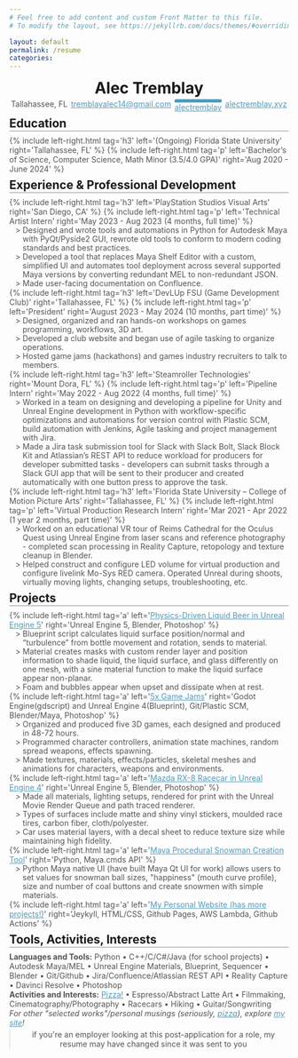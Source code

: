 ```yaml
---
# Feel free to add content and custom Front Matter to this file.
# To modify the layout, see https://jekyllrb.com/docs/themes/#overriding-theme-defaults

layout: default
permalink: /resume
categories:
---
```


<style>

@import url('https://fonts.googleapis.com/css2?family=Atkinson+Hyperlegible&display=swap');

.w {
  font-family: 'Atkinson Hyperlegible', monospace;
  max-width: 100%;
  margin-bottom: 0;
  padding: 1rem 2rem;
 }
h1, blockquote {
  margin: 0.2rem 0;
  text-align: center;
 }
h2 {
  border-bottom: 2px ridge;
  width: 100%;
  display: block;
  margin: 0.5rem 0;
 }
h3 {
  margin: 0.1rem 0;
  line-height: 1rem;
}
p, ul {
  margin: 0rem 0;
  color: #545454;
}
a {
  color: #519aba;
}
ul {
  display: block;
  line-height: 16px;
  list-style: "> ";
  padding-left: 1.5rem;
 }
.container {
  display: flex;
}
.container.space-around {
  justify-content: space-around;
} 
.container.space-between {  
  justify-content: space-between;
}
@media screen and (max-width: 750px) {
  .container.space-around {display: none;}
}
@media screen and (min-width: 750px) {
  .mobile-users-go-away {display: none;}
}
.fa-linkedin {
  color: white;
  background-color: #519aba;
  border-style: solid;
  border-color: #519aba;
  clip-path: inset(0% 0% 0% 0% round 4px);
}

</style>

<link rel="stylesheet" href="https://cdnjs.cloudflare.com/ajax/libs/font-awesome/4.7.0/css/font-awesome.min.css">

# Alec Tremblay

<div class="container space-around">
  <p>Tallahassee, FL</p>
  <a href="mailto:tremblayalec14@gmail.com">tremblayalec14@gmail.com</a>
  <span>
    <p class="fa fa-linkedin">  </p>
    <a href="https://www.linkedin.com/in/alectremblay/">alectremblay</a>
  </span>
  <a href="https://alectremblay.xyz/">alectremblay.xyz</a>
</div>


## Education 

{% include left-right.html tag='h3' left='(Ongoing) Florida State University' right='Tallahassee, FL' %}
{% include left-right.html tag='p' left='Bachelor’s of Science, Computer Science, Math Minor (3.5/4.0 GPA)' right='Aug 2020 - June 2024' %}


## Experience & Professional Development
{% include left-right.html tag='h3' left='PlayStation Studios Visual Arts' right='San Diego, CA' %}
{% include left-right.html tag='p' left='Technical Artist Intern' right='May 2023 - Aug 2023 (4 months, full time)' %}

- Designed and wrote tools and automations in Python for Autodesk Maya with PyQt/Pyside2 GUI, rewrote old tools to conform to modern coding standards and best practices.
- Developed a tool that replaces Maya Shelf Editor with a custom, simplified UI and automates tool deployment across several supported Maya versions by converting redundant MEL to non-redundant JSON.
- Made user-facing documentation on Confluence.

{% include left-right.html tag='h3' left='DevLUp FSU (Game Development Club)' right='Tallahassee, FL' %}
{% include left-right.html tag='p' left='President' right='August 2023 - May 2024 (10 months, part time)' %}

- Designed, organized and ran hands-on workshops on games programming, workflows, 3D art.
- Developed a club website and began use of agile tasking to organize operations.
- Hosted game jams (hackathons) and games industry recruiters to talk to members. 

{% include left-right.html tag='h3' left='Steamroller Technologies' right='Mount Dora, FL' %}
{% include left-right.html tag='p' left='Pipeline Intern' right='May 2022 - Aug 2022 (4 months, full time)' %}

- Worked in a team on designing and developing a pipeline for Unity and Unreal Engine development in Python with workflow-specific optimizations and automations for version control with Plastic SCM, build automation with Jenkins, Agile tasking and project management with Jira.
- Made a Jira task submission tool for Slack with Slack Bolt, Slack Block Kit and Atlassian’s REST API to reduce workload for producers for developer submitted tasks - developers can submit tasks through a Slack GUI app that will be sent to their producer and created automatically with one button press to approve the task.


{% include left-right.html tag='h3' left='Florida State University – College of Motion Picture Arts' right='Tallahassee, FL' %}
{% include left-right.html tag='p' left='Virtual Production Research Intern' right='Mar 2021 - Apr 2022 (1 year 2 months, part time)' %}

- Worked on an educational VR tour of Reims Cathedral for the Oculus Quest using Unreal Engine from laser scans and reference photography - completed scan processing in Reality Capture, retopology and texture cleanup in Blender.
- Helped construct and configure LED volume for virtual production and configure livelink Mo-Sys RED camera. Operated Unreal during shoots, virtually moving lights, changing setups, troubleshooting, etc.


## Projects

{% include left-right.html tag='a' left='[Physics-Driven Liquid Beer in Unreal Engine 5](https://alectremblay.xyz/landshark)' right='Unreal Engine 5, Blender, Photoshop' %}

- Blueprint script calculates liquid surface position/normal and “turbulence” from bottle movement and rotation, sends to material.
- Material creates masks with custom render layer and position information to shade liquid, the liquid surface, and glass differently on one mesh, with a sine material function to make the liquid surface appear non-planar.
- Foam and bubbles appear when upset and dissipate when at rest.


{% include left-right.html tag='a' left='[5x Game Jams](https://alectrem.itch.io)' right='Godot Engine(gdscript) and Unreal Engine 4(Blueprint), Git/Plastic SCM, Blender/Maya, Photoshop' %}

- Organized and produced five 3D games, each designed and produced in 48-72 hours.
- Programmed character controllers, animation state machines, random spread weapons, effects spawning.
- Made textures, materials, effects/particles, skeletal meshes and animations for characters, weapons and environments.

{% include left-right.html tag='a' left='[Mazda RX-8 Racecar in Unreal Engine 4](https://alectremblay.xyz/rx8)' right='Unreal Engine 5, Blender, Photoshop' %}

- Made all materials, lighting setups, rendered for print with the Unreal Movie Render Queue and path traced renderer.
- Types of surfaces include matte and shiny vinyl stickers, moulded race tires, carbon fiber, cloth/polyester.
- Car uses material layers, with a decal sheet to reduce texture size while maintaining high fidelity.

{% include left-right.html tag='a' left='[Maya Procedural Snowman Creation Tool](https://devlup.org/projects/410635808345686016/view/procedural-snowman-in-maya-with-python)' right='Python, Maya.cmds API' %}

- Python Maya native UI (have built Maya Qt UI for work) allows users to set values for snowman ball sizes, "happiness" (mouth curve profile), size and number of coal buttons and create snowmen with simple materials.

{% include left-right.html tag='a' left='[My Personal Website (has more projects!)](https://alectremblay.xyz/)' right='Jeykyll, HTML/CSS, Github Pages, AWS Lambda, Github Actions' %}

## Tools, Activities, Interests
**Languages and Tools:** Python • C++/C/C#/Java (for school projects) • Autodesk Maya/MEL • Unreal Engine Materials, Blueprint, Sequencer • Blender • Git/Github • Jira/Confluence/Atlassian REST API • Reality Capture • Davinci Resolve • Photoshop  
**Activities and Interests:** [Pizza!](https://alectremblay.xyz/pizza/) • Espresso/Abstract Latte Art • Filmmaking, Cinematography/Photography • Racecars • Hiking • Guitar/Songwriting

*For other "selected works"/personal musings (seriously, [pizza](https://alectremblay.xyz/pizza/)), explore [my site](https://alectremblay.xyz/)!*

> if you're an employer looking at this post-application for a role, my resume may have changed since it was sent to you